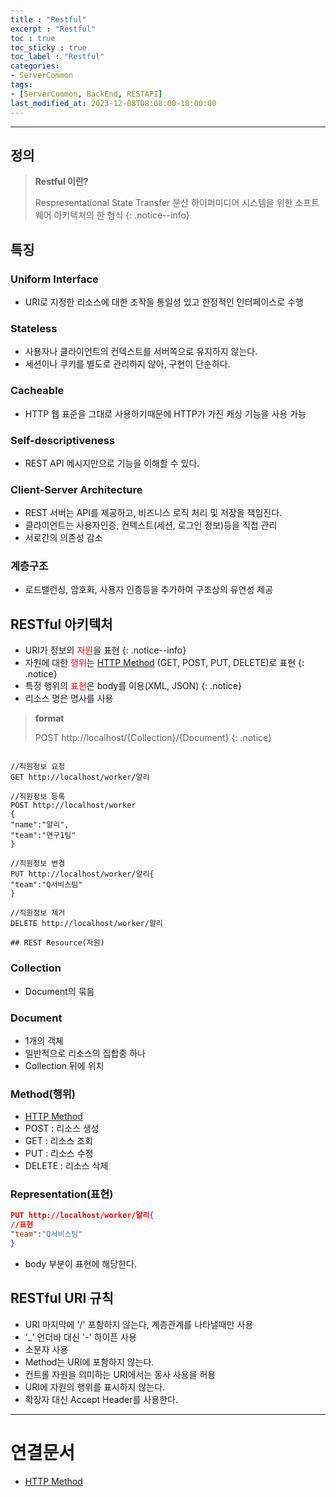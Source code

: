 ```yaml
---
title : "Restful"
excerpt : "Restful"
toc : true
toc_sticky : true
toc_label : "Restful"
categories:
- ServerCommon
tags:
- [ServerCommon, BackEnd, RESTAPI]
last_modified_at: 2023-12-08T08:00:00-10:00:00
---
```

  
---
  
## 정의
> **Restful 이란?**  
>
> Respresentational State Transfer
> 분산 하이퍼미디어 시스템을 위한 소프트웨어 아키텍처의 한 형식 
{: .notice--info}  
  
## 특징
  
### Uniform Interface
- URI로 지정한 리소스에 대한 조작을 통일성 있고 한정적인 인터페이스로 수행
  
### Stateless
- 사용자나 클라이언트의 컨텍스트를 서버쪽으로 유지하지 않는다.
- 세션이나 쿠키를 별도로 관리하지 않아, 구현이 단순하다.
  
### Cacheable
- HTTP 웹 표준을 그대로 사용하기때문에 HTTP가 가진 캐싱 기능을 사용 가능
  
### Self-descriptiveness
- REST API 메시지만으로 기능을 이해할 수 있다.
  
### Client-Server Architecture
- REST 서버는 API를 제공하고, 비즈니스 로직 처리 및 저장을 책임진다.
- 클라이언트는 사용자인증, 컨텍스트(세션, 로그인 정보)등을 직접 관리
- 서로간의 의존성 감소
  
### 계층구조
- 로드밸런싱, 암호화, 사용자 인증등을 추가하여 구조상의 유연성 제공
  
## RESTful 아키텍처
- URI가 정보의 <span style="color:red">자원</span>을 표현 
{: .notice--info}  
- 자원에 대한 <span style="color:red">행위</span>는 [HTTP Method](../../servercommon/servercommon-HTTP-Method) (GET, POST, PUT, DELETE)로 표현 
{: .notice}  
- 특정 행위의 <span style="color:red">표현</span>은 body를 이용(XML, JSON) 
{: .notice}  
- 리소스 명은 명사를 사용
> **format**  
>
> POST http://localhost/{Collection}/{Document} 
{: .notice}  

```

//직원정보 요청
GET http://localhost/worker/얄리

//직원정보 등록
POST http://localhost/worker
{
"name":"얄리",
"team":"연구1팀"
}

//직원정보 변경
PUT http://localhost/worker/얄리{
"team":"Q서비스팀"
}

//직원정보 제거
DELETE http://localhost/worker/얄리
  
## REST Resource(자원)
```
  
### Collection
- Document의 묶음
  
### Document
- 1개의 객체
- 일반적으로 리소스의 집합중 하나
- Collection 뒤에 위치
  
### Method(행위)
- [HTTP Method](../../servercommon/servercommon-HTTP-Method)
- POST : 리소스 생성
- GET : 리소스 조회
- PUT : 리소스 수정
- DELETE : 리소스 삭제
  
### Representation(표현)
  
```json
PUT http://localhost/worker/얄리{
//표현
"team":"Q서비스팀"
}
```  
- body 부분이 표현에 해당한다.
  
## RESTful URI 규칙
- URI 마지막에 '/' 포함하지 않는다, 계층관계를 나타낼때만 사용
- '_' 언더바 대신 '-' 하이픈 사용
- 소문자 사용
- Method는 URI에 포함하지 않는다.
- 컨트롤 자원을 의미하는 URI에서는 동사 사용을 허용
- URI에 자원의 행위를 표시하지 않는다.
- 확장자 대신 Accept Header를 사용한다.

---
  
# 연결문서
- [HTTP Method](../../servercommon/servercommon-HTTP-Method)